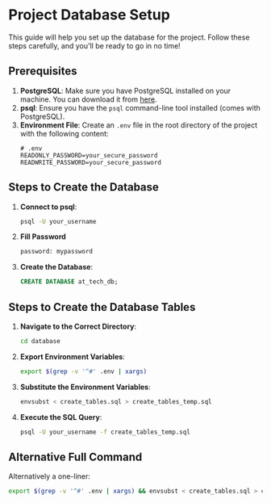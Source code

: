 # Project Database Setup

This guide will help you set up the database for the project. Follow these steps carefully, and you'll be ready to go in no time!

## Prerequisites

1. **PostgreSQL**: Make sure you have PostgreSQL installed on your machine. You can download it from [here](https://www.postgresql.org/download/).
2. **psql**: Ensure you have the `psql` command-line tool installed (comes with PostgreSQL).
3. **Environment File**: Create an `.env` file in the root directory of the project with the following content:
   ```env
   # .env
   READONLY_PASSWORD=your_secure_password
   READWRITE_PASSWORD=your_secure_password
   ```

## Steps to Create the Database

1. **Connect to psql**:
   ```bash
   psql -U your_username
   ```
2. **Fill Password**
   ```bash
   password: mypassword
   ```
3. **Create the Database**:
   ```sql
   CREATE DATABASE at_tech_db;
   ```

## Steps to Create the Database Tables

1. **Navigate to the Correct Directory**:
   ```bash
   cd database
   ```
2. **Export Environment Variables**:
   ```bash
   export $(grep -v '^#' .env | xargs)
   ```
3. **Substitute the Environment Variables**:
   ```bash
   envsubst < create_tables.sql > create_tables_temp.sql
   ```
4. **Execute the SQL Query**:
   ```bash
   psql -U your_username -f create_tables_temp.sql
   ```

## Alternative Full Command

Alternatively a one-liner:

```bash
export $(grep -v '^#' .env | xargs) && envsubst < create_tables.sql > create_tables_temp.sql && psql -U your_username -f create_tables_temp.sql
```
